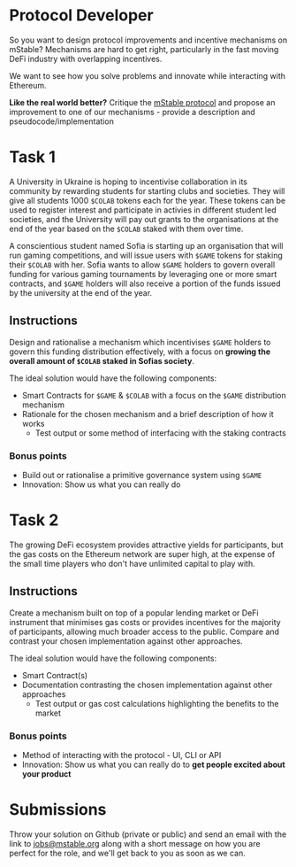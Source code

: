 # Protocol Developer

So you want to design protocol improvements and incentive mechanisms on mStable?
Mechanisms are hard to get right, particularly in the fast moving DeFi industry with overlapping incentives.

We want to see how you solve problems and innovate while interacting with Ethereum.

**Like the real world better?** Critique the [mStable protocol](https://github.com/mstable/mstable-contracts) and propose an improvement to one of our mechanisms - provide a description and pseudocode/implementation

# Task 1

A University in Ukraine is hoping to incentivise collaboration in its community by rewarding students for starting clubs and societies. They will give all students 1000 `$COLAB` tokens each for the year. These tokens can be used to register interest and participate in activies in different student led societies, and the University will pay out
grants to the organisations at the end of the year based on the `$COLAB` staked with them over time.

A conscientious student named Sofia is starting up an organisation that will run gaming competitions, and will issue users with `$GAME` tokens for staking their `$COLAB` with her. Sofia wants to allow `$GAME` holders to govern overall funding for various gaming tournaments by leveraging one or more smart contracts, and `$GAME` holders will also receive a portion of the funds issued by the university at the end of the year.

## Instructions

Design and rationalise a mechanism which incentivises `$GAME` holders to govern this funding distribution effectively, with a focus on **growing the overall amount of `$COLAB` staked in Sofias society**.

The ideal solution would have the following components:

- Smart Contracts for `$GAME` & `$COLAB` with a focus on the `$GAME` distribution mechanism
- Rationale for the chosen mechanism and a brief description of how it works
  - Test output or some method of interfacing with the staking contracts

### Bonus points

- Build out or rationalise a primitive governance system using `$GAME`
- Innovation: Show us what you can really do

# Task 2

The growing DeFi ecosystem provides attractive yields for participants, but the gas costs on the Ethereum network are super high, at the expense of the small time players who don't have unlimited capital to play with.

## Instructions

Create a mechanism built on top of a popular lending market or DeFi instrument that minimises gas costs or provides incentives for the majority of participants, allowing much broader access to the public. Compare and contrast your chosen implementation against other approaches.

The ideal solution would have the following components:

- Smart Contract(s)
- Documentation contrasting the chosen implementation against other approaches
  - Test output or gas cost calculations highlighting the benefits to the market

### Bonus points

- Method of interacting with the protocol - UI, CLI or API
- Innovation: Show us what you can really do to **get people excited about your product**

# Submissions

Throw your solution on Github (private or public) and send an email with the link to [jobs@mstable.org](mailto:jobs@mstable.org) along with a short message on how you are perfect for the role, and we'll get back to you as soon as we can.
